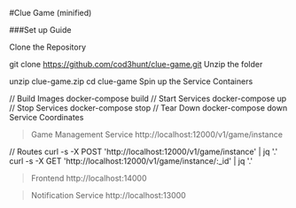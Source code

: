 #Clue Game (minified)

###Set up Guide

Clone the Repository

git clone https://github.com/cod3hunt/clue-game.git
Unzip the folder

unzip clue-game.zip
cd clue-game
Spin up the Service Containers

// Build Images
docker-compose build
// Start Services
docker-compose up
// Stop Services
docker-compose stop
// Tear Down
docker-compose down
Service Coordinates

> Game Management Service
http://localhost:12000/v1/game/instance   

// Routes
curl -s -X POST 'http://localhost:12000/v1/game/instance' | jq '.'
curl -s -X GET 'http://localhost:12000/v1/game/instance/:_id' | jq '.'

> Frontend
http://localhost:14000 

> Notification Service 
http://localhost:13000
